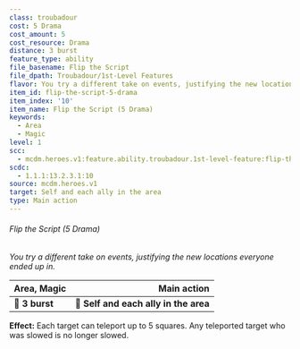 ```yaml
---
class: troubadour
cost: 5 Drama
cost_amount: 5
cost_resource: Drama
distance: 3 burst
feature_type: ability
file_basename: Flip the Script
file_dpath: Troubadour/1st-Level Features
flavor: You try a different take on events, justifying the new locations everyone ended up in.
item_id: flip-the-script-5-drama
item_index: '10'
item_name: Flip the Script (5 Drama)
keywords:
  - Area
  - Magic
level: 1
scc:
  - mcdm.heroes.v1:feature.ability.troubadour.1st-level-feature:flip-the-script-5-drama
scdc:
  - 1.1.1:13.2.3.1:10
source: mcdm.heroes.v1
target: Self and each ally in the area
type: Main action
---
```


###### Flip the Script (5 Drama)

*You try a different take on events, justifying the new locations everyone ended up in.*

| **Area, Magic** |                       **Main action** |
| --------------- | ------------------------------------: |
| **📏 3 burst**  | **🎯 Self and each ally in the area** |

**Effect:** Each target can teleport up to 5 squares. Any teleported target who was slowed is no longer slowed.
